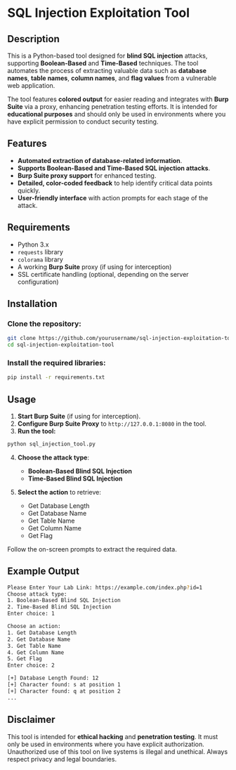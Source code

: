 
# SQL Injection Exploitation Tool

## Description

This is a Python-based tool designed for **blind SQL injection** attacks, supporting **Boolean-Based** and **Time-Based** techniques. The tool automates the process of extracting valuable data such as **database names**, **table names**, **column names**, and **flag values** from a vulnerable web application.

The tool features **colored output** for easier reading and integrates with **Burp Suite** via a proxy, enhancing penetration testing efforts. It is intended for **educational purposes** and should only be used in environments where you have explicit permission to conduct security testing.

## Features

- **Automated extraction of database-related information**.
- **Supports Boolean-Based and Time-Based SQL injection attacks**.
- **Burp Suite proxy support** for enhanced testing.
- **Detailed, color-coded feedback** to help identify critical data points quickly.
- **User-friendly interface** with action prompts for each stage of the attack.

## Requirements

- Python 3.x
- `requests` library
- `colorama` library
- A working **Burp Suite** proxy (if using for interception)
- SSL certificate handling (optional, depending on the server configuration)

## Installation

### Clone the repository:

```bash
git clone https://github.com/yourusername/sql-injection-exploitation-tool.git
cd sql-injection-exploitation-tool
```

### Install the required libraries:

```bash
pip install -r requirements.txt
```

## Usage

1. **Start Burp Suite** (if using for interception).
2. **Configure Burp Suite Proxy** to `http://127.0.0.1:8080` in the tool.
3. **Run the tool:**

```bash
python sql_injection_tool.py
```

4. **Choose the attack type**:
   - **Boolean-Based Blind SQL Injection**
   - **Time-Based Blind SQL Injection**

5. **Select the action** to retrieve:
   - Get Database Length
   - Get Database Name
   - Get Table Name
   - Get Column Name
   - Get Flag

Follow the on-screen prompts to extract the required data.

## Example Output

```bash
Please Enter Your Lab Link: https://example.com/index.php?id=1
Choose attack type:
1. Boolean-Based Blind SQL Injection
2. Time-Based Blind SQL Injection
Enter choice: 1

Choose an action:
1. Get Database Length
2. Get Database Name
3. Get Table Name
4. Get Column Name
5. Get Flag
Enter choice: 2

[+] Database Length Found: 12
[+] Character found: s at position 1
[+] Character found: q at position 2
...
```

## Disclaimer

This tool is intended for **ethical hacking** and **penetration testing**. It must only be used in environments where you have explicit authorization. Unauthorized use of this tool on live systems is illegal and unethical. Always respect privacy and legal boundaries.


